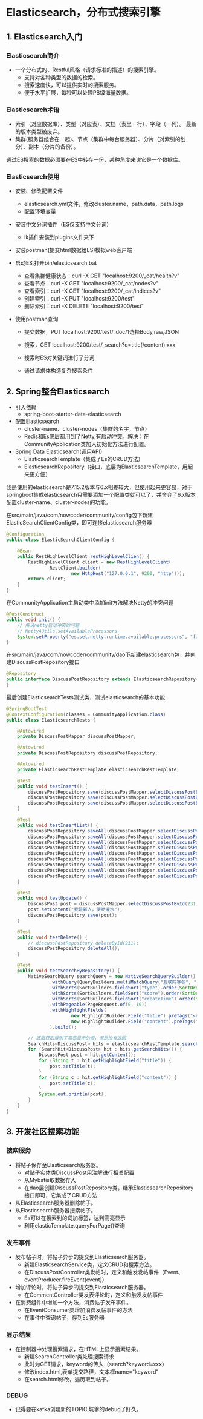 # Elasticsearch，分布式搜索引擎

## 1. Elasticsearch入门

### Elasticsearch简介

- 一个分布式的、Restful风格（请求标准的描述）的搜索引擎。
  - 支持对各种类型的数据的检索。
  - 搜索速度快，可以提供实时的搜索服务。
  - 便于水平扩展，每秒可以处理PB级海量数据。

### Elasticsearch术语

- 索引（对应数据库）、类型（对应表）、文档（表里一行）、字段（一列）。   最新的版本类型被废弃。                                                                                                                                                                                                                                                                                                                                                                                                                               
- 集群(服务器组合在一起)、节点（集群中每台服务器）、分片（对索引的划分）、副本（分片的备份）。

通过ES搜索的数据必须要在ES中转存一份，某种角度来说它是一个数据库。

### Elasticsearch使用

* 安装、修改配置文件
  * elasticsearch.yml文件，修改cluster.name，path.data，path.logs
  * 配置环境变量
* 安装中文分词插件（ES仅支持中文分词）
  * ik插件安装到plugins文件夹下
* 安装postman(提交html数据给ES)模拟web客户端
* 启动ES:打开bin/elasticsearch.bat
  * 查看集群健康状态：curl -X GET "localhost:9200/_cat/health?v"
  * 查看节点：curl -X GET "localhost:9200/_cat/nodes?v"
  * 查看索引：curl -X GET "localhost:9200/_cat/indices?v"
  * 创建索引：curl -X PUT "localhost:9200/test"
  * 删除索引：curl -X DELETE "localhost:9200/test"

* 使用postman查询

  * 提交数据，PUT localhost:9200/test/_doc/1选择Body,raw,JSON

  * 搜索，GET localhost:9200/test/_search?q=title(/content):xxx

  * 搜索时ES对关键词进行了分词

  * 通过请求体构造复杂搜索条件

## 2. Spring整合Elasticsearch

* 引入依赖
  * spring-boot-starter-data-elasticsearch
* 配置Elasticsearch
  * cluster-name、cluster-nodes（集群的名字，节点）
  * Redis和Es底层都用到了Netty,有启动冲突。解决：在CommunityApplication类加入初始化方法进行配置。
* Spring Data Elasticsearch(调用API)
  * ElasticsearchTemplate（集成了Es的CRUD方法）
  * ElasticsearchRepository（接口，底层为ElasticsearchTemplate，用起来更方便）

我是使用的elasticsearch是7.15.2版本与6.x相差较大，但使用起来更容易，对于springboot集成elasticsearch只需要添加一个配置类就可以了，并舍弃了6.x版本配置cluster-name、cluster-nodes的功能。

在src/main/java/com/nowcoder/community/config包下新建ElasticSearchClientConfig类，即可连接elasticsearch服务器

```java
@Configuration
public class ElasticSearchClientConfig {

    @Bean
    public RestHighLevelClient restHighLevelClien() {
        RestHighLevelClient client = new RestHighLevelClient(
                RestClient.builder(
                        new HttpHost("127.0.0.1", 9200, "http")));
        return client;
    }
}
```

在CommunityApplication主启动类中添加init方法解决Netty的冲突问题

```java
@PostConstruct
public void init() {
    // 解决netty启动冲突的问题
    // Netty4Utils.setAvailableProcessors
    System.setProperty("es.set.netty.runtime.available.processors", "false");
}
```

在src/main/java/com/nowcoder/community/dao下新建elasticsearch包，并创建DiscussPostRepository接口

```java
@Repository
public interface DiscussPostRepository extends ElasticsearchRepository<DiscussPost, Integer> {
}
```

最后创建ElasticsearchTests测试类，测试elasticsearch的基本功能

```java
@SpringBootTest
@ContextConfiguration(classes = CommunityApplication.class)
public class ElasticsearchTests {

    @Autowired
    private DiscussPostMapper discussPostMapper;

    @Autowired
    private DiscussPostRepository discussPostRepository;

    @Autowired
    private ElasticsearchRestTemplate elasticsearchRestTemplate;

    @Test
    public void testInsert() {
        discussPostRepository.save(discussPostMapper.selectDiscussPostById(241));
        discussPostRepository.save(discussPostMapper.selectDiscussPostById(242));
        discussPostRepository.save(discussPostMapper.selectDiscussPostById(243));
    }

    @Test
    public void testInsertList() {
        discussPostRepository.saveAll(discussPostMapper.selectDiscussPosts(101, 0, 100));
        discussPostRepository.saveAll(discussPostMapper.selectDiscussPosts(102, 0, 100));
        discussPostRepository.saveAll(discussPostMapper.selectDiscussPosts(103, 0, 100));
        discussPostRepository.saveAll(discussPostMapper.selectDiscussPosts(111, 0, 100));
        discussPostRepository.saveAll(discussPostMapper.selectDiscussPosts(112, 0, 100));
        discussPostRepository.saveAll(discussPostMapper.selectDiscussPosts(131, 0, 100));
        discussPostRepository.saveAll(discussPostMapper.selectDiscussPosts(132, 0, 100));
        discussPostRepository.saveAll(discussPostMapper.selectDiscussPosts(133, 0, 100));
        discussPostRepository.saveAll(discussPostMapper.selectDiscussPosts(134, 0, 100));
    }

    @Test
    public void testUpdate() {
        DiscussPost post = discussPostMapper.selectDiscussPostById(231);
        post.setContent("我是新人，使劲灌水");
        discussPostRepository.save(post);
    }

    @Test
    public void testDelete() {
        // discussPostRepository.deleteById(231);
        discussPostRepository.deleteAll();
    }

    @Test
    public void testSearchByRepository() {
        NativeSearchQuery searchQuery = new NativeSearchQueryBuilder()
                .withQuery(QueryBuilders.multiMatchQuery("互联网寒冬", "title", "content"))
                .withSorts(SortBuilders.fieldSort("type").order(SortOrder.DESC))
                .withSorts(SortBuilders.fieldSort("score").order(SortOrder.DESC))
                .withSorts(SortBuilders.fieldSort("createTime").order(SortOrder.DESC))
                .withPageable(PageRequest.of(0, 10))
                .withHighlightFields(
                        new HighlightBuilder.Field("title").preTags("<em>").postTags("</em>"),
                        new HighlightBuilder.Field("content").preTags("<em>").postTags("</em>")
                ).build();

        // 底层获取得到了高亮显示的值，但是没有返回
        SearchHits<DiscussPost> hits = elasticsearchRestTemplate.search(searchQuery, DiscussPost.class);
        for (SearchHit<DiscussPost> hit : hits.getSearchHits()) {
            DiscussPost post = hit.getContent();
            for (String t : hit.getHighlightField("title")) {
                post.setTitle(t);
            }
            for (String c : hit.getHighlightField("content")) {
                post.setTitle(c);
            }
            System.out.println(post);
        }
    }
}
```

## 3. 开发社区搜索功能

### 搜索服务

- 将帖子保存至Elasticsearch服务器。
  - 对贴子实体类DiscussPost用注解进行相关配置
  - 从Mybatis取数据存入
  - 在dao层创建DiscussPostRepository类，继承ElasticsearchRepository接口即可，它集成了CRUD方法
- 从Elasticsearch服务器删除帖子。
- 从Elasticsearch服务器搜索帖子。
  - Es可以在搜索到的词加标签，达到高亮显示
  - 利用elasticTemplate.queryForPage()查询

### 发布事件

- 发布帖子时，将帖子异步的提交到Elasticsearch服务器。
  - 新建ElasticsearchService类，定义CRUD和搜索方法。
  - 在DiscussPostController类发帖时，定义和触发发帖事件（Event、eventProducer.fireEvent(event)）
- 增加评论时，将帖子异步的提交到Elasticsearch服务器。
  - 在CommentController类发表评论时，定义和触发发帖事件
- 在消费组件中增加一个方法，消费帖子发布事件。
  - 在EventConsumer类增加消费发帖事件的方法
  - 在事件中查询帖子，存到Es服务器

### 显示结果

- 在控制器中处理搜索请求，在HTML上显示搜索结果。
  - 新建SearchController类处理搜索请求
  - 此时为GET请求，keyword的传入（search?keyword=xxx）
  - 修改index.html,表单提交路径，文本框name="keyword"
  - 在search.html修改，遍历取到帖子。

### DEBUG

* 记得要在kafka创建新的TOPIC,坑爹的debug了好久。

